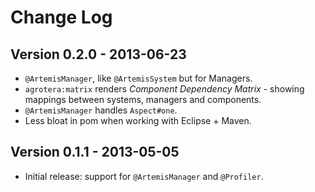 # Change Log

## Version 0.2.0 - 2013-06-23
 - `@ArtemisManager`, like `@ArtemisSystem` but for Managers.
 - `agrotera:matrix` renders *Component Dependency Matrix* - showing
   mappings between systems, managers and components.
 - `@ArtemisManager` handles `Aspect#one`.
 - Less bloat in pom when working with Eclipse + Maven.

## Version 0.1.1 - 2013-05-05
 - Initial release: support for `@ArtemisManager` and `@Profiler`.
 